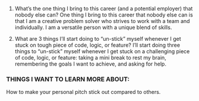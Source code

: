 1. What’s the one thing I bring to this career (and a potential employer) that nobody else can?
One thing I bring to this career that nobody else can is that I am a creative problem solver who strives to work with a team and individually. I am a versatile person with a unique blend of skills.    

3. What are 3 things I’ll start doing to “un-stick” myself whenever I get stuck on tough piece of code, logic, or feature?
I’ll start doing three things to “un-stick” myself whenever I get stuck on a challenging piece of code, logic, or feature: taking a mini break to rest my brain, remembering the goals I want to achieve, and asking for help. 

### THINGS I WANT TO LEARN MORE ABOUT:

How to make your personal pitch stick out compared to others. 
